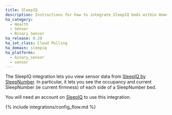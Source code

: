 ```yaml
---
title: SleepIQ
description: Instructions for how to integrate SleepIQ beds within Home Assistant.
ha_category:
  - Health
  - Sensor
  - Binary Sensor
ha_release: 0.29
ha_iot_class: Cloud Polling
ha_domain: sleepiq
ha_platforms:
  - binary_sensor
  - sensor
---
```


The SleepIQ integration lets you view sensor data from [SleepIQ by SleepNumber](https://www.sleepnumber.com/sleepiq-sleep-tracker). In particular, it lets you see the occupancy and current SleepNumber (ie current firmness) of each side of a SleepNumber bed.

You will need an account on [SleepIQ](https://sleepiq.sleepnumber.com/) to use this integration.

{% include integrations/config_flow.md %}
